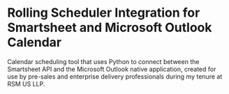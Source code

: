 # Rolling Scheduler Integration for Smartsheet and Microsoft Outlook Calendar

Calendar scheduling tool that uses Python to connect between the Smartsheet API and the Microsoft Outlook native application, created for use by pre-sales and enterprise delivery professionals during my tenure at RSM US LLP.
